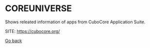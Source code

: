 # COREUNIVERSE
 
 Shows releated information of apps from CuboCore Application Suite.
 
 SITE: https://cubocore.org/

 [Go back](https://portable-linux-apps.github.io/apps.html)

